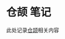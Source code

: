 # 仓颉 笔记

此处记录[仓颉](https://developer.huawei.com/consumer/cn/doc/openharmony-cangjie/cj-wp-abstract)相关内容
